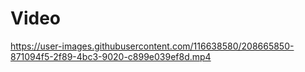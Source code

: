 <h1>Video</h1>

https://user-images.githubusercontent.com/116638580/208665850-871094f5-2f89-4bc3-9020-c899e039ef8d.mp4

